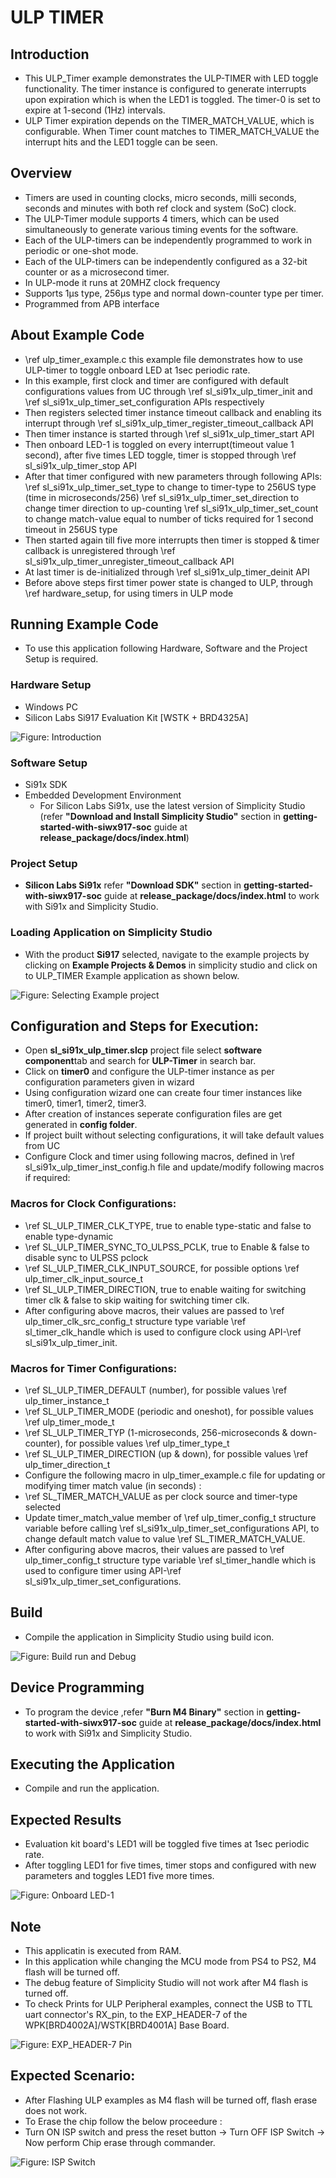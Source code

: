 # ULP TIMER

## Introduction

- This ULP_Timer example demonstrates the ULP-TIMER with LED toggle functionality. The timer instance is configured to generate interrupts upon expiration which is when the LED1 is toggled. The timer-0 is set to expire at 1-second (1Hz) intervals.
- ULP Timer expiration depends on the TIMER_MATCH_VALUE, which is configurable. When Timer count matches to TIMER_MATCH_VALUE the interrupt hits and the LED1 toggle can be seen.

## Overview

- Timers are used in counting clocks, micro seconds, milli seconds, seconds
  and minutes with both ref clock and system (SoC) clock.
- The ULP-Timer module supports 4 timers, which can be used simultaneously to generate various
  timing events for the software.
- Each of the ULP-timers can be independently programmed to work in periodic or one-shot mode.
- Each of the ULP-timers can be independently configured as a 32-bit counter or as a microsecond timer.
- In ULP-mode it runs at 20MHZ clock frequency
- Supports 1µs type, 256µs type and normal down-counter type per timer.
- Programmed from APB interface

## About Example Code

- \ref ulp_timer_example.c this example file demonstrates how to use ULP-timer to toggle onboard
  LED at 1sec periodic rate.
- In this example, first clock and timer are configured with default configurations values from UC through \ref sl_si91x_ulp_timer_init and \ref sl_si91x_ulp_timer_set_configuration APIs respectively
- Then registers selected timer instance timeout callback and enabling its interrupt through \ref
  sl_si91x_ulp_timer_register_timeout_callback API
- Then timer instance is started through \ref sl_si91x_ulp_timer_start API
- Then onboard LED-1 is toggled on every interrupt(timeout value 1 second), after five times LED toggle, timer is stopped through \ref sl_si91x_ulp_timer_stop API
- After that timer configured with new parameters through following APIs:
  \ref sl_si91x_ulp_timer_set_type to change to timer-type to 256US type (time in microseconds/256)
  \ref sl_si91x_ulp_timer_set_direction to change timer direction to up-counting
  \ref sl_si91x_ulp_timer_set_count to change match-value equal to number of ticks required for 1 second timeout in 256US type
- Then started again till five more interrupts then timer is stopped & timer callback is unregistered through \ref sl_si91x_ulp_timer_unregister_timeout_callback API
- At last timer is de-initialized through \ref sl_si91x_ulp_timer_deinit API
- Before above steps first timer power state is changed to ULP, through \ref hardware_setup, for using timers in ULP mode

## Running Example Code

- To use this application following Hardware, Software and the Project Setup is required.

### Hardware Setup

- Windows PC
- Silicon Labs Si917 Evaluation Kit [WSTK + BRD4325A]

![Figure: Introduction](resources/readme/image512a.png)

### Software Setup

- Si91x SDK
- Embedded Development Environment
  - For Silicon Labs Si91x, use the latest version of Simplicity Studio (refer **"Download and Install Simplicity Studio"** section in **getting-started-with-siwx917-soc** guide at **release_package/docs/index.html**)

### Project Setup

- **Silicon Labs Si91x** refer **"Download SDK"** section in **getting-started-with-siwx917-soc** guide at **release_package/docs/index.html** to work with Si91x and Simplicity Studio.

### Loading Application on Simplicity Studio

- With the product **Si917** selected, navigate to the example projects by clicking on **Example Projects & Demos**
  in simplicity studio and click on to ULP_TIMER Example application as shown below.

![Figure: Selecting Example project](resources/readme/image512b.png)

## Configuration and Steps for Execution:

- Open **sl_si91x_ulp_timer.slcp** project file select **software component**tab and search for **ULP-Timer** in search bar.
- Click on **timer0** and configure the ULP-timer instance as per configuration parameters given in wizard
- Using configuration wizard one can create four timer instances like timer0, timer1, timer2, timer3.
- After creation of instances seperate configuration files are get generated in **config folder**.
- If project built without selecting configurations, it will take default values from UC
- Configure Clock and timer using following macros, defined in \ref sl_si91x_ulp_timer_inst_config.h file and update/modify following macros if required:

### Macros for Clock Configurations:

- \ref SL_ULP_TIMER_CLK_TYPE, true to enable type-static and false to enable type-dynamic
- \ref SL_ULP_TIMER_SYNC_TO_ULPSS_PCLK, true to Enable & false to disable sync to ULPSS pclock
- \ref SL_ULP_TIMER_CLK_INPUT_SOURCE, for possible options \ref ulp_timer_clk_input_source_t
- \ref SL_ULP_TIMER_DIRECTION, true to enable waiting for switching timer clk & false to skip waiting for switching timer clk.
- After configuring above macros, their values are passed to \ref ulp_timer_clk_src_config_t structure type variable \ref sl_timer_clk_handle which is used to configure clock using API-\ref sl_si91x_ulp_timer_init.

### Macros for Timer Configurations:

- \ref SL_ULP_TIMER_DEFAULT (number), for possible values \ref ulp_timer_instance_t
- \ref SL_ULP_TIMER_MODE (periodic and oneshot), for possible values \ref ulp_timer_mode_t
- \ref SL_ULP_TIMER_TYP (1-microseconds, 256-microseconds & down-counter), for possible values \ref ulp_timer_type_t
- \ref SL_ULP_TIMER_DIRECTION (up & down), for possible values \ref ulp_timer_direction_t
- Configure the following macro in ulp_timer_example.c file for updating or modifying timer match value (in seconds) :
- \ref SL_TIMER_MATCH_VALUE as per clock source and timer-type selected
- Update timer_match_value member of \ref ulp_timer_config_t structure variable before calling \ref sl_si91x_ulp_timer_set_configurations API, to change default match value to value \ref SL_TIMER_MATCH_VALUE.
- After configuring above macros, their values are passed to \ref ulp_timer_config_t structure type variable \ref sl_timer_handle which is used to configure timer using API-\ref sl_si91x_ulp_timer_set_configurations.

## Build

- Compile the application in Simplicity Studio using build icon.

![Figure: Build run and Debug](resources/readme/image512c.png)

## Device Programming

- To program the device ,refer **"Burn M4 Binary"** section in **getting-started-with-siwx917-soc** guide at **release_package/docs/index.html** to work with Si91x and Simplicity Studio.

## Executing the Application

- Compile and run the application.

## Expected Results

- Evaluation kit board's LED1 will be toggled five times at 1sec periodic rate.
- After toggling LED1 for five times, timer stops and configured with new parameters and toggles LED1 five more times.

![Figure: Onboard LED-1](resources/readme/image512d.png)

## Note

- This applicatin is executed from RAM.
- In this application while changing the MCU mode from PS4 to PS2, M4 flash will be turned off.
- The debug feature of Simplicity Studio will not work after M4 flash is turned off.
- To check Prints for ULP Peripheral examples, connect the USB to TTL uart connector's RX_pin, to the EXP_HEADER-7 of the WPK[BRD4002A]/WSTK[BRD4001A] Base Board.

![Figure: EXP_HEADER-7 Pin ](resources/readme/image512e.png)

## Expected Scenario:

- After Flashing ULP examples as M4 flash will be turned off, flash erase does not work.
- To Erase the chip follow the below proceedure :
- Turn ON ISP switch and press the reset button → Turn OFF ISP Switch → Now perform Chip erase through commander.

![Figure: ISP Switch](resources/readme/image512f.png)
